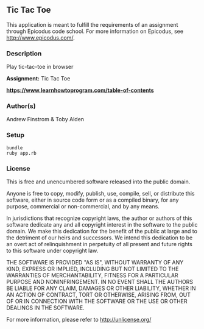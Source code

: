 ## Tic Tac Toe ##

This application is meant to fulfill the requirements of an assignment through Epicodus code school. For more information on Epicodus, see <http://www.epicodus.com/>.

### Description ###

Play tic-tac-toe in browser

**Assignment:** Tic Tac Toe

**<https://www.learnhowtoprogram.com/table-of-contents>**

### Author(s) ###

Andrew Finstrom & Toby Alden

### Setup ###
```
bundle
ruby app.rb
```

### License ###
This is free and unencumbered software released into the public domain.

Anyone is free to copy, modify, publish, use, compile, sell, or
distribute this software, either in source code form or as a compiled
binary, for any purpose, commercial or non-commercial, and by any
means.

In jurisdictions that recognize copyright laws, the author or authors
of this software dedicate any and all copyright interest in the
software to the public domain. We make this dedication for the benefit
of the public at large and to the detriment of our heirs and
successors. We intend this dedication to be an overt act of
relinquishment in perpetuity of all present and future rights to this
software under copyright law.

THE SOFTWARE IS PROVIDED "AS IS", WITHOUT WARRANTY OF ANY KIND,
EXPRESS OR IMPLIED, INCLUDING BUT NOT LIMITED TO THE WARRANTIES OF
MERCHANTABILITY, FITNESS FOR A PARTICULAR PURPOSE AND NONINFRINGEMENT.
IN NO EVENT SHALL THE AUTHORS BE LIABLE FOR ANY CLAIM, DAMAGES OR
OTHER LIABILITY, WHETHER IN AN ACTION OF CONTRACT, TORT OR OTHERWISE,
ARISING FROM, OUT OF OR IN CONNECTION WITH THE SOFTWARE OR THE USE OR
OTHER DEALINGS IN THE SOFTWARE.

For more information, please refer to <http://unlicense.org/>
